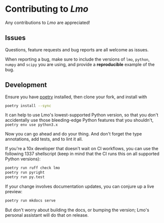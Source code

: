 # Contributing to *Lmo*

Any contributions to *Lmo* are appreciated!

## Issues

Questions, feature requests and bug reports are all welcome as issues.

When reporting a bug, make sure to include the versions of `lmo`, `python`, 
`numpy` and `scipy` you are using, and provide a **reproducible** example of 
the bug.

## Development

Ensure you have [poetry](https://python-poetry.org/docs/#installation) 
installed, then clone your fork, and install with

```bash
poetry install --sync
```

It can help to use Lmo's lowest-supported Python version, so that you don't
accidentally use those bleeding-edge Python features that you shouldn't, 
`poetry env use python3.x`

Now you can go ahead and do your thing. 
And don't forget the type annotations, add tests, and to lint it all. 

If you're a 10x developer that doesn't wait on CI workflows, you can use the 
following 1337 shellscript (keep in mind that the CI runs this on all supported
Python versions):

```bash
poetry run ruff check lmo
poetry run pyright
poetry run py.test
```

If your change involves documentation updates, you can conjure up a live 
preview:

```bash
poetry run mkdocs serve
```

But don't worry about building the docs, or bumping the version;
Lmo's personal assistant will do that on release.
